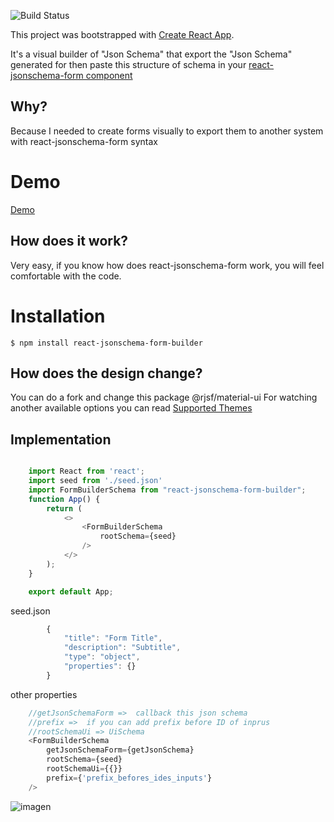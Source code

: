 ![Build Status](https://github.com/MedinaGitHub/react-jsonschema-form-builder/workflows/React%20CI/CD/badge.svg)


This project was bootstrapped with [Create React App](https://github.com/facebook/create-react-app).

It's a visual builder of "Json Schema" that export the "Json Schema" generated for then paste this structure of schema in your [react-jsonschema-form component](https://github.com/rjsf-team/react-jsonschema-form) 

## Why?

 Because I needed to create forms visually to export them to another system with react-jsonschema-form syntax

# Demo

[Demo](https://codesandbox.io/s/silent-wood-jihjk?file=/src/index.js:293-323)

## How does it work?

Very easy, if you know how does react-jsonschema-form work, you will feel comfortable with the code.

# Installation

```
$ npm install react-jsonschema-form-builder
```

## How does  the design change?

You can do a fork and change  this package @rjsf/material-ui For watching another available options  you can read  [Supported Themes](https://github.com/rjsf-team/react-jsonschema-form#documentation)

## Implementation

```js

    import React from 'react';
    import seed from './seed.json'
    import FormBuilderSchema from "react-jsonschema-form-builder";
    function App() {
        return (
            <>
                <FormBuilderSchema
                    rootSchema={seed} 
                />
            </>
        );
    }

    export default App;
```

seed.json
```js
        {
            "title": "Form Title",
            "description": "Subtitle",
            "type": "object",
            "properties": {}
        }
```

other properties

```js
    //getJsonSchemaForm =>  callback this json schema
    //prefix =>  if you can add prefix before ID of inprus
    //rootSchemaUi => UiSchema
    <FormBuilderSchema
        getJsonSchemaForm={getJsonSchema}
        rootSchema={seed} 
        rootSchemaUi={{}}
        prefix={'prefix_befores_ides_inputs'} 
    />
```

![imagen](https://i.imgur.com/Pt0P07u.png)